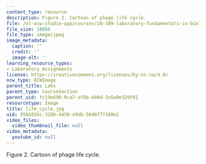 ```yaml
---
content_type: resource
description: Figure 2. Cartoon of phage life cycle.
file: /ol-ocw-studio-app/courses/20-109-laboratory-fundamentals-in-biological-engineering-fall-2007/95bb556c328b4450e9db5046f77188e2_life_cycle.jpg
file_size: 18866
file_type: image/jpeg
image_metadata:
  caption: ''
  credit: ''
  image-alt: ''
learning_resource_types:
- Laboratory Assignments
license: https://creativecommons.org/licenses/by-nc-sa/4.0/
ocw_type: OCWImage
parent_title: Labs
parent_type: CourseSection
parent_uid: fc19e690-0ca7-af8b-d48d-3a5a9e329f01
resourcetype: Image
title: life_cycle.jpg
uid: 95bb556c-328b-4450-e9db-5046f77188e2
video_files:
  video_thumbnail_file: null
video_metadata:
  youtube_id: null
---
```

Figure 2. Cartoon of phage life cycle.